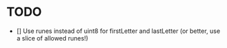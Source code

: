 # TODO

- [] Use runes instead of uint8 for firstLetter and lastLetter (or better, use a slice of allowed runes!)
